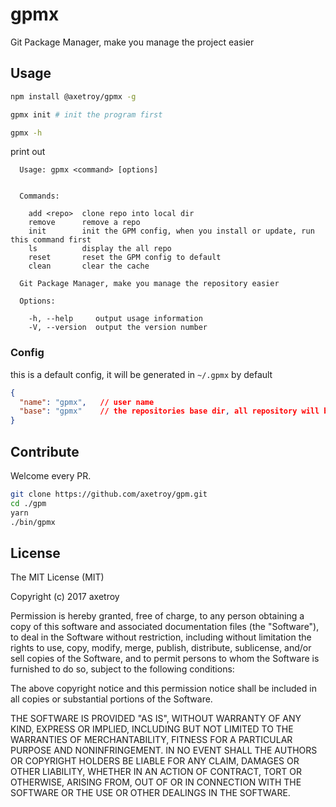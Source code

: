 # gpmx

Git Package Manager, make you manage the project easier

## Usage

```bash
npm install @axetroy/gpmx -g

gpmx init # init the program first

gpmx -h

```

print out

```
  Usage: gpmx <command> [options]


  Commands:

    add <repo>  clone repo into local dir
    remove      remove a repo
    init        init the GPM config, when you install or update, run this command first
    ls          display the all repo
    reset       reset the GPM config to default
    clean       clear the cache

  Git Package Manager, make you manage the repository easier

  Options:

    -h, --help     output usage information
    -V, --version  output the version number
```

### Config

this is a default config, it will be generated in ``~/.gpmx`` by default

```json
{
  "name": "gpmx",   // user name
  "base": "gpmx"    // the repositories base dir, all repository will be install in this dir
}
```

## Contribute

Welcome every PR.

```bash
git clone https://github.com/axetroy/gpm.git
cd ./gpm
yarn
./bin/gpmx
```

## License

The MIT License (MIT)

Copyright (c) 2017 axetroy

Permission is hereby granted, free of charge, to any person obtaining a copy
of this software and associated documentation files (the "Software"), to deal
in the Software without restriction, including without limitation the rights
to use, copy, modify, merge, publish, distribute, sublicense, and/or sell
copies of the Software, and to permit persons to whom the Software is
furnished to do so, subject to the following conditions:

The above copyright notice and this permission notice shall be included in all
copies or substantial portions of the Software.

THE SOFTWARE IS PROVIDED "AS IS", WITHOUT WARRANTY OF ANY KIND, EXPRESS OR
IMPLIED, INCLUDING BUT NOT LIMITED TO THE WARRANTIES OF MERCHANTABILITY,
FITNESS FOR A PARTICULAR PURPOSE AND NONINFRINGEMENT. IN NO EVENT SHALL THE
AUTHORS OR COPYRIGHT HOLDERS BE LIABLE FOR ANY CLAIM, DAMAGES OR OTHER
LIABILITY, WHETHER IN AN ACTION OF CONTRACT, TORT OR OTHERWISE, ARISING FROM,
OUT OF OR IN CONNECTION WITH THE SOFTWARE OR THE USE OR OTHER DEALINGS IN THE
SOFTWARE.
